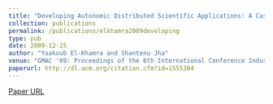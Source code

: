 ```yaml
---
title: "Developing Autonomic Distributed Scientific Applications: A Case Study From History Matching Using Ensemble Kalman-Filters"
collection: publications
permalink: /publications/elkhamra2009developing
type: pub
date: 2009-12-25
author: "Yaakoub El-Khamra and Shantenu Jha"
venue: "GMAC '09: Proceedings of the 6th International Conference Industry Session on Grids meets Autonomic Computing"
paperurl: http://dl.acm.org/citation.cfm?id=1555304
---
```

[Paper URL](http://dl.acm.org/citation.cfm?id=1555304)
